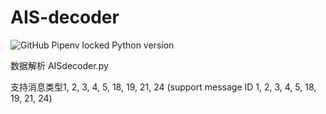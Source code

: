 <!--
 * @Date: 2022-05-17 11:07:19
 * @Author: GMY (1017570673@qq.com)
 * @Descripttion: 
 * @version: 
 * @tag: 
 * @LastEditTime: 2022-05-17 11:38:38
-->
# AIS-decoder

![GitHub Pipenv locked Python version](https://img.shields.io/github/pipenv/locked/python-version/GMYNebula/AIS-decoder?style=plastic)

数据解析 AISdecoder.py

支持消息类型1, 2, 3, 4, 5, 18, 19, 21, 24 (support message ID 1, 2, 3, 4, 5, 18, 19, 21, 24)
